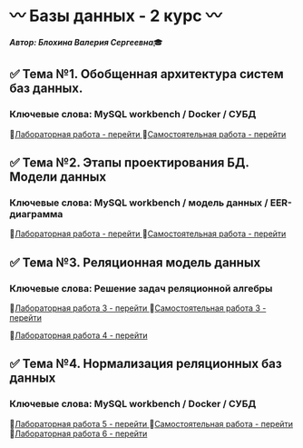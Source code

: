 # :wavy_dash: Базы данных - 2 курс :wavy_dash:

***Автор: Блохина Валерия Сергеевна***:mortar_board:


## :white_check_mark: Тема №1. Обобщенная архитектура систем баз данных.
### Ключевые слова: MySQL workbench / Docker / СУБД
:small_orange_diamond:[Лабораторная работа - перейти ](https://github.com/BlohinaValeria/database/tree/main/first%20topic/LAB)
:small_orange_diamond:[Самостоятельная работа - перейти ](https://github.com/BlohinaValeria/database/tree/main/first%20topic/independent%20work)

## :white_check_mark: Тема №2. Этапы проектирования БД. Модели данных
### Ключевые слова: MySQL workbench / модель данных / EER-диаграмма
:small_orange_diamond:[Лабораторная работа - перейти ](https://github.com/BlohinaValeria/database/tree/main/second%20topic/LAB)
:small_orange_diamond:[Самостоятельная работа - перейти ](https://github.com/BlohinaValeria/database/tree/main/second%20topic/independent%20work)

## :white_check_mark: Тема №3. Реляционная модель данных
### Ключевые слова: Решение задач реляционной алгебры
:small_orange_diamond:[Лабораторная работа 3 - перейти ](https://github.com/BlohinaValeria/database/tree/main/third%20topic/LAB)
:small_orange_diamond:[Самостоятельная работа 3 - перейти ](https://github.com/BlohinaValeria/database/tree/main/third%20topic/independent%20work)

:small_orange_diamond:[Лабораторная работа 4 - перейти ](https://github.com/BlohinaValeria/database/tree/main/fourth%20topic%20/LAB)

## :white_check_mark: Тема №4. Нормализация реляционных баз данных
### Ключевые слова: MySQL workbench / Docker / СУБД
:small_orange_diamond:[Лабораторная работа 5 - перейти ](https://github.com/BlohinaValeria/database/tree/main/fifth%20topic/LAB)
:small_orange_diamond:[Самостоятельная работа - перейти ](https://github.com/BlohinaValeria/database/tree/main/fifth%20topic/independent%20work)
:small_orange_diamond:[Лабораторная работа 6 - перейти ](https://github.com/BlohinaValeria/database/tree/main/sixth%20topic/LAB)
